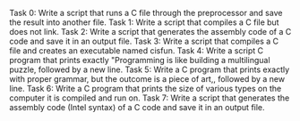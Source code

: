 Task 0: Write a script that runs a C file through the preprocessor and save the result into another file.
Task 1: Write a script that compiles a C file but does not link.
Task 2: Write a script that generates the assembly code of a C code and save it in an output file.
Task 3: Write a script that compiles a C file and creates an executable named cisfun.
Task 4: Write a script C program that prints exactly "Programming is like building a multilingual puzzle, followed by a new line.
Task 5: Write a C program that prints exactly with proper grammar, but the outcome is a piece of art,, followed by a new line.
Task 6: Write a C program that prints the size of various types on the computer it is compiled and run on.
Task 7: Write a script that generates the assembly code (Intel syntax) of a C code and save it in an output file.
